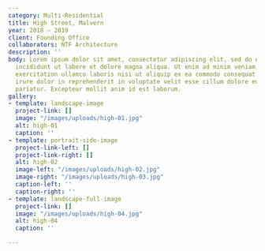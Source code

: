 ```yaml
---
category: Multi-Residential
title: High Street, Malvern
year: 2018 — 2019
client: Founding Office
collaborators: NTF Architecture
description: ''
body: Lorem ipsum dolor sit amet, consectetur adipiscing elit, sed do eiusmod tempor
  incididunt ut labore et dolore magna aliqua. Ut enim ad minim veniam, quis nostrud
  exercitation ullamco laboris nisi ut aliquip ex ea commodo consequat. Duis aute
  irure dolor in reprehenderit in voluptate velit esse cillum dolore eu fugiat nulla
  pariatur. Excepteur mollit anim id est laborum.
gallery:
- template: landscape-image
  project-link: []
  image: "/images/uploads/high-01.jpg"
  alt: high-01
  caption: ''
- template: portrait-side-image
  project-link-left: []
  project-link-right: []
  alt: high-02
  image-left: "/images/uploads/high-02.jpg"
  image-right: "/images/uploads/high-03.jpg"
  caption-left: ''
  caption-right: ''
- template: landscape-full-image
  project-link: []
  image: "/images/uploads/high-04.jpg"
  alt: high-04
  caption: ''

---
```

